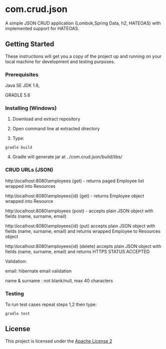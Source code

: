 # com.crud.json
 A simple JSON CRUD application (Lombok,Spring Data, h2, HATEOAS) with implemented support for HATEOAS.

## Getting Started

These instructions will get you a copy of the project up and running on your local machine for development and testing purposes.

### Prerequisites

Java SE JDK 1.8,

GRADLE 5.6

### Installing (Windows)

1. Download and extract repository

2. Open command line at extracted directory

3. Type:
```
gradle build
```
4. Gradle will generate jar at ../com.crud.json/build/libs/

### CRUD URLs (JSON)

http:\\localhost:8080\employees (get) - returns paged Employee list wrapped into Resources

http:\\localhost:8080\employees\{id} (get) - returns Employee object wrapped into Resource

http:\\localhost:8080\employees (post) - accepts plain JSON object with fields (name, surname, email) 

http:\\localhost:8080\employees\{id} (put) accepts plain JSON object with fields (name, surname, email) and returns wrapped Employee to Resources object 

http:\\localhost:8080\employees\{id} (delete) accepts plain JSON object with fields (name, surname, email) and returns HTTPS STATUS ACCEPTED

Validation:

email: hibernate email validation

name & surname : not blank/null, max 40 characters

### Testing

To run test cases repeat steps 1,2 then type:
```
gradle test
```
## License

This project is licensed under the [Apache License 2](https://www.apache.org/licenses/LICENSE-2.0)
